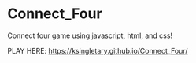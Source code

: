 # Connect_Four
Connect four game using javascript, html, and css!

PLAY HERE: https://ksingletary.github.io/Connect_Four/
